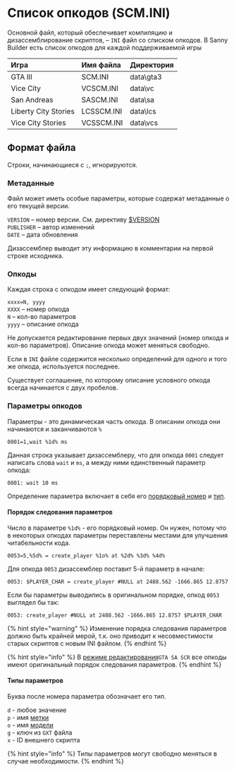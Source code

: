 # Список опкодов \(SCM.INI\)

Основной файл, который обеспечивает компиляцию и дизассемблирование скриптов, – `INI` файл со списком опкодов. В Sanny Builder есть список опкодов для каждой поддерживаемой игры

| Игра | Имя файла | Директория |
| :--- | :--- | :--- |
| GTA III | SCM.INI | data\gta3 |
| Vice City | VCSCM.INI | data\vc |
| San Andreas | SASCM.INI | data\sa |
| Liberty City Stories | LCSSCM.INI | data\lcs |
| Vice City Stories | VCSSCM.INI | data\vcs |

## Формат файла

Строки, начинающиеся с `;`, игнорируются.

### Метаданные

Файл может иметь особые параметры, которые содержат метаданные о его текущей версии.

`VERSION` – номер версии. См. директиву [$VERSION](../coding/directives.md#usdversion)  
`PUBLISHER` – автор изменений   
`DATE` – дата обновления  
  
Дизассемблер выводит эту информацию в комментарии на первой строке исходника.

### Опкоды

Каждая строка с опкодом имеет следующий формат:

`xxxx=N, yyyy`   
`XXXX` – номер опкода  
`N` – кол-во параметров  
`yyyy` – описание опкода

Не допускается редактирование первых двух значений \(номер опкода и кол-во параметров\). Описание опкода может меняться свободно.

Если в `INI` файле содержится несколько определений для одного и того же опкода, используется последнее.

Существует соглашение, по которому описание условного опкода всегда начинается с двух пробелов.

### Параметры опкодов

Параметры - это динамическая часть опкода. В описании опкода они начинаются и заканчиваются `%` 

```text
0001=1,wait %1d% ms
```

Данная строка указывает дизассемблеру, что для опкода `0001` следует написать слова `wait` и `ms`, а между ними единственный параметр опкода:

```text
0001: wait 10 ms
```

Определение параметра включает в себя его [порядковый номер](opcodes-list-scm.ini.md#poryadok-sledovaniya-parametrov) и [тип](opcodes-list-scm.ini.md#tipy-parametrov).

#### Порядок следования параметров

Число в параметре `%1d%` - его порядковый номер. Он нужен, потому что в некоторых опкодах параметры переставлены местами для улучшения читабельности кода.

```text
0053=5,%5d% = create_player %1o% at %2d% %3d% %4d%
```

Для опкода `0053` дизассемблер поставит 5-й параметр в начале:

```text
0053: $PLAYER_CHAR = сreate_player #NULL at 2488.562 -1666.865 12.8757 
```

Если бы параметры выводились в оригинальном порядке, опкод `0053` выглядел бы так:

```text
0053: сreate_player #NULL at 2488.562 -1666.865 12.8757 $PLAYER_CHAR
```

{% hint style="warning" %}
Изменение порядка следования параметров должно быть крайней мерой, т.к. оно приводит к несовместимости старых скриптов с новым INI файлом.
{% endhint %}

{% hint style="info" %}
В [режиме редактирования](./)`GTA SA SCR` все опкоды имеют оригинальный порядок следования параметров.
{% endhint %}

#### Типы параметров

Буква после номера параметра обозначает его тип.

`d` - любое значение  
`p` - имя [метки](../coding/data-types.md#metki)  
`o` - имя [модели](../coding/data-types.md#imena-modelei)  
`g` - ключ из `GXT` файла  
`x` - ID внешнего скрипта

{% hint style="info" %}
Типы параметров могут свободно меняться в случае необходимости.
{% endhint %}

